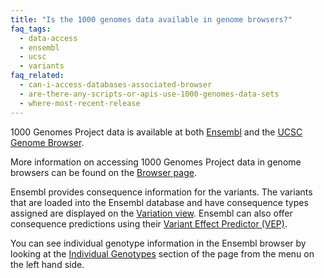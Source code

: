 ```yaml
---
title: "Is the 1000 genomes data available in genome browsers?"
faq_tags:
  - data-access
  - ensembl
  - ucsc
  - variants
faq_related:
  - can-i-access-databases-associated-browser
  - are-there-any-scripts-or-apis-use-1000-genomes-data-sets
  - where-most-recent-release
---
```

                    
1000 Genomes Project data is available at both [Ensembl](http://www.ensembl.org) and the [UCSC Genome Browser](http://genome.ucsc.edu/).

More information on accessing 1000 Genomes Project data in genome browsers can be found on the [Browser page](/1000-genomes-browsers).

Ensembl provides consequence information for the variants. The variants that are loaded into the Ensembl database and have consequence types assigned are displayed on the [Variation view](http://browser.1000genomes.org/Homo_sapiens/Variation/Mappings?db=core;r=6:74125388-74126388;v=rs311685;vdb=variation;vf=14071116).  Ensembl can also offer consequence predictions using their [Variant Effect Predictor (VEP)](http://browser.1000genomes.org/Homo_sapiens/UserData/UploadVariations?db=core).

You can see individual genotype information in the Ensembl browser by looking at the [Individual Genotypes](http://browser.1000genomes.org/Homo_sapiens/Variation/Individual?r=6:74125388-74126388;v=rs311685;vdb=variation;vf=14071116) section of the page from the menu on the left hand side.
